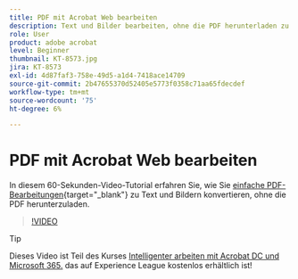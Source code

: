 ```yaml
---
title: PDF mit Acrobat Web bearbeiten
description: Text und Bilder bearbeiten, ohne die PDF herunterladen zu müssen
role: User
product: adobe acrobat
level: Beginner
thumbnail: KT-8573.jpg
jira: KT-8573
exl-id: 4d87faf3-758e-49d5-a1d4-7418ace14709
source-git-commit: 2b47655370d52405e5773f0358c71aa65fdecdef
workflow-type: tm+mt
source-wordcount: '75'
ht-degree: 6%

---
```


# PDF mit Acrobat Web bearbeiten

In diesem 60-Sekunden-Video-Tutorial erfahren Sie, wie Sie [einfache PDF-Bearbeitungen](https://www.adobe.com/de/acrobat/online/pdf-editor.html){target="_blank"} zu Text und Bildern konvertieren, ohne die PDF herunterzuladen.

>[!VIDEO](https://video.tv.adobe.com/v/336362?quality=12&learn=on&hidetitle=true)

>[!TIP]
>
>Dieses Video ist Teil des Kurses [Intelligenter arbeiten mit Acrobat DC und Microsoft 365.](https://experienceleague.adobe.com/?recommended=Acrobat-U-1-2021.microsoft365) das auf Experience League kostenlos erhältlich ist!
